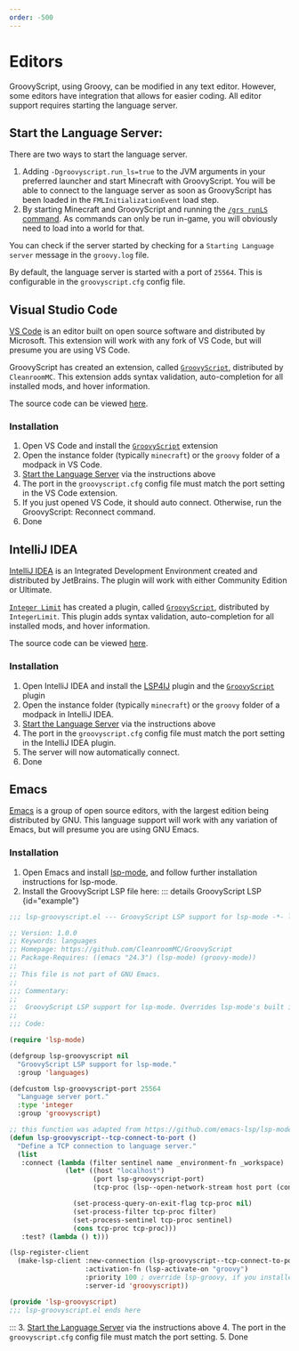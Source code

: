 ```yaml
---
order: -500
---
```


# Editors

GroovyScript, using Groovy, can be modified in any text editor.
However, some editors have integration that allows for easier coding.
All editor support requires starting the language server.


## Start the Language Server:

There are two ways to start the language server.

1. Adding `-Dgroovyscript.run_ls=true` to the JVM arguments in your preferred launcher and start Minecraft with GroovyScript.
  You will be able to connect to the language server as soon as GroovyScript has been loaded in the `FMLInitializationEvent` load step.
2. By starting Minecraft and GroovyScript and running the [`/grs runLS` command](../minecraft/commands/index.md#language-server).
  As commands can only be run in-game, you will obviously need to load into a world for that.

You can check if the server started by checking for a `Starting Language server` message in the `groovy.log` file.

By default, the language server is started with a port of `25564`. This is configurable in the `groovyscript.cfg` config file.


## Visual Studio Code

[VS Code](https://code.visualstudio.com/) is an editor built on open source software and distributed by Microsoft.
This extension will work with any fork of VS Code, but will presume you are using VS Code.

GroovyScript has created an extension, called [`GroovyScript`](https://marketplace.visualstudio.com/items?itemName=CleanroomMC.groovyscript&ssr=false#overview), distributed by `CleanroomMC`.
This extension adds syntax validation, auto-completion for all installed mods, and hover information.

The source code can be viewed [here](https://github.com/CleanroomMC/GroovyScript/tree/master/editors/vscode).


### Installation

1. Open VS Code and install the [`GroovyScript`](https://marketplace.visualstudio.com/items?itemName=CleanroomMC.groovyscript&ssr=false#overview) extension
2. Open the instance folder (typically `minecraft`) or the `groovy` folder of a modpack in VS Code.
3. [Start the Language Server](#start-the-language-server) via the instructions above
4. The port in the `groovyscript.cfg` config file must match the port setting in the VS Code extension.
5. If you just opened VS Code, it should auto connect. Otherwise, run the GroovyScript: Reconnect command.
6. Done


## IntelliJ IDEA

[IntelliJ IDEA](https://www.jetbrains.com/idea/) is an Integrated Development Environment created and distributed by JetBrains.
The plugin will work with either Community Edition or Ultimate.

[`Integer Limit`](https://github.com/IntegerLimit) has created a plugin, called [`GroovyScript`](https://plugins.jetbrains.com/plugin/25915-groovyscript),
distributed by `IntegerLimit`.
This plugin adds syntax validation, auto-completion for all installed mods, and hover information.

The source code can be viewed [here](https://github.com/IntegerLimit/GroovyScriptPlugin).


### Installation

1. Open IntelliJ IDEA and install the [LSP4IJ](https://plugins.jetbrains.com/plugin/23257-lsp4ij) plugin and the [`GroovyScript`](https://plugins.jetbrains.com/plugin/25915-groovyscript) plugin
2. Open the instance folder (typically `minecraft`) or the `groovy` folder of a modpack in IntelliJ IDEA.
3. [Start the Language Server](#start-the-language-server) via the instructions above
4. The port in the `groovyscript.cfg` config file must match the port setting in the IntelliJ IDEA plugin.
5. The server will now automatically connect.
6. Done


## Emacs

[Emacs](https://www.gnu.org/software/emacs/) is a group of open source editors, with the largest edition being distributed by GNU.
This language support will work with any variation of Emacs, but will presume you are using GNU Emacs.

### Installation

1. Open Emacs and install [lsp-mode](https://emacs-lsp.github.io/lsp-mode/page/installation/), and follow further installation instructions for lsp-mode.
2. Install the GroovyScript LSP file here:
::: details GroovyScript LSP {id="example"}
```lisp title="lsp-groovyscript.el"
;;; lsp-groovyscript.el --- GroovyScript LSP support for lsp-mode -*- lexical-binding: t; -*-

;; Version: 1.0.0
;; Keywords: languages
;; Homepage: https://github.com/CleanroomMC/GroovyScript
;; Package-Requires: ((emacs "24.3") (lsp-mode) (groovy-mode))
;;
;; This file is not part of GNU Emacs.
;;
;;; Commentary:
;;
;;  GroovyScript LSP support for lsp-mode. Overrides lsp-mode's built in Groovy LSP
;;
;;; Code:

(require 'lsp-mode)

(defgroup lsp-groovyscript nil
  "GroovyScript LSP support for lsp-mode."
  :group 'languages)

(defcustom lsp-groovyscript-port 25564
  "Language server port."
  :type 'integer
  :group 'groovyscript)

;; this function was adapted from https://github.com/emacs-lsp/lsp-mode/blob/master/clients/lsp-gdscript.el
(defun lsp-groovyscript--tcp-connect-to-port ()
  "Define a TCP connection to language server."
  (list
   :connect (lambda (filter sentinel name _environment-fn _workspace)
              (let* ((host "localhost")
                     (port lsp-groovyscript-port)
                     (tcp-proc (lsp--open-network-stream host port (concat name "::tcp"))))

                (set-process-query-on-exit-flag tcp-proc nil)
                (set-process-filter tcp-proc filter)
                (set-process-sentinel tcp-proc sentinel)
                (cons tcp-proc tcp-proc)))
   :test? (lambda () t)))

(lsp-register-client
  (make-lsp-client :new-connection (lsp-groovyscript--tcp-connect-to-port)
                   :activation-fn (lsp-activate-on "groovy")
                   :priority 100 ; override lsp-groovy, if you installed this we will assume you want it
                   :server-id 'groovyscript))

(provide 'lsp-groovyscript)
;;; lsp-groovyscript.el ends here
```
:::
3. [Start the Language Server](#start-the-language-server) via the instructions above
4. The port in the `groovyscript.cfg` config file must match the port setting.
5. Done
